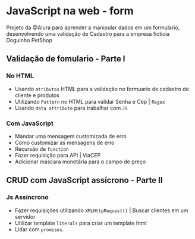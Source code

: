 # JavaScript na web - form

Projeto da @Alura para aprender a manipular dados em um formulario, desenvolvendo uma validação de Cadastro para a empresa ficticia Doguinho PetShop

## Validação de fomulario - Parte I

 ### No HTML
 - Usando `atributos` HTML para a validação no formuario de cadastro de cliente e produtos
 - Utilizando `Pattern` no HTML para validar Senha e Cep | `Regex` 
 - Usando `data attribute` para trabalhar com `JS` 
 
 ### Com JavaScript
 - Mandar uma mensagem customizada de erro 
 - Como customizar as mensagens de erro
 - Recursão de `function`
 - Fazer requisição para API | ViaCEP
 - Adicionar máscara monetária para o campo de preço


## CRUD com JavaScript assícrono - Parte II

 ### Js Assíncrono 
 - Fazer requisições utilizando `XMLHttpRequest()` | Buscar clientes em um servidor
 - Utilizar template `literals` para criar um template html
 - Lidar com `promises`.

